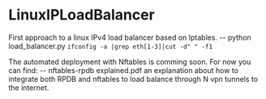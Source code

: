 # LinuxIPLoadBalancer
First approach to a linux IPv4 load balancer based on Iptables.
  -- python load_balancer.py  `ifconfig -a |grep eth[1-3]|cut -d" " -f1`

The automated deployment with Nftables is comming soon. For now you can find:
  -- nftables-rpdb explained.pdf an explanation about how to integrate both RPDB and nftables to load balance through N vpn tunnels to the internet.
